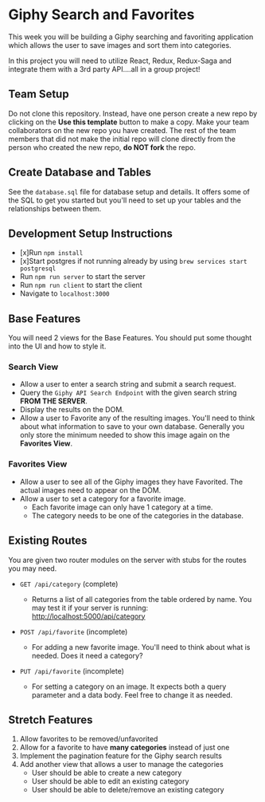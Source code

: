 # Giphy Search and Favorites

This week you will be building a Giphy searching and favoriting application which allows the user to save images and sort them into categories.

In this project you will need to utilize React, Redux, Redux-Saga and integrate them with a 3rd party API....all in a group project!

## Team Setup
Do not clone this repository. Instead, have one person create a new repo by clicking on the **Use this template** button to make a copy. Make your team collaborators on the new repo you have created. The rest of the team members that did not make the initial repo will clone directly from the person who created the new repo, **do NOT fork** the repo.


## Create Database and Tables

See the `database.sql` file for database setup and details. It offers some of the SQL to get you started but you'll need to set up your tables and the relationships between them.


## Development Setup Instructions

* [x]Run `npm install`
* [x]Start postgres if not running already by using `brew services start postgresql`
* Run `npm run server` to start the server
* Run `npm run client` to start the client
* Navigate to `localhost:3000`


## Base Features

You will need 2 views for the Base Features. You should put some thought into the UI and how to style it.


### Search View

- Allow a user to enter a search string and submit a search request.
- Query the `Giphy API Search Endpoint` with the given search string **FROM THE SERVER**.
- Display the results on the DOM.
- Allow a user to Favorite any of the resulting images. You'll need to think about what information to save to your own database. Generally you only store the minimum needed to show this image again on the **Favorites View**.


### Favorites View

- Allow a user to see all of the Giphy images they have Favorited. The actual images need to appear on the DOM.
- Allow a user to set a category for a favorite image.
    - Each favorite image can only have 1 category at a time.
    - The category needs to be one of the categories in the database.


## Existing Routes

You are given two router modules on the server with stubs for the routes you may need.

- `GET /api/category` (complete)
    - Returns a list of all categories from the table ordered by name. You may test it if your server is running: [http://localhost:5000/api/category](http://localhost:5000/api/category)

- `POST /api/favorite` (incomplete)
    - For adding a new favorite image. You'll need to think about what is needed. Does it need a category?

- `PUT /api/favorite` (incomplete)
    - For setting a category on an image. It expects both a query parameter and a data body. Feel free to change it as needed.


## Stretch Features

1. Allow favorites to be removed/unfavorited
1. Allow for a favorite to have **many categories** instead of just one
1. Implement the pagination feature for the Giphy search results
1. Add another view that allows a user to manage the categories
    - User should be able to create a new category
    - User should be able to edit an existing category
    - User should be able to delete/remove an existing category

